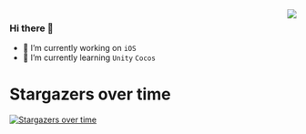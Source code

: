 <img align="right" src="https://github-readme-stats.vercel.app/api?username=guojunliu&count_private&show_icons=true&theme=radical&bg_color=DEG,DD5744,834687&title_color=ffffff&text_color=ffffff" />

### Hi there 👋

- 🔭 I’m currently working on `iOS`
- 🌱 I’m currently learning `Unity` `Cocos`

# Stargazers over time

[![Stargazers over time](https://starchart.cc/guojunliu/XYUUID.svg)](https://starchart.cc/guojunliu/XYUUID)
